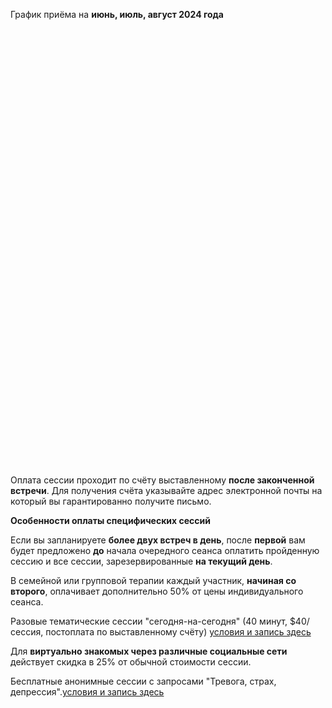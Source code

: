 График приёма на **июнь, июль, август 2024 года**

<!-- Calendly inline widget begin -->
<div class="calendly-inline-widget" data-url="https://calendly.com/regular-sessions" style="min-width:320px;height:700px;"></div>
<script type="text/javascript" src="https://assets.calendly.com/assets/external/widget.js" async></script>
<!-- Calendly inline widget end -->


Оплата сессии проходит по счёту выставленному **после законченной встречи**. Для получения счёта указывайте адрес электронной почты на который вы гарантированно получите письмо. 

**Особенности оплаты специфических сессий**

Если вы запланируете **более двух встреч в день**, после **первой** вам будет предложено **до** начала очередного сеанса оплатить пройденную сессию и все сессии, зарезервированные **на текущий день**.

В семейной или групповой терапии каждый участник, **начиная со второго**, оплачивает дополнительно 50% от цены индивидуального сеанса. 

Разовые тематические сессии "сегодня-на-сегодня" (40 минут, $40/сессия, постоплата по выставленному счёту) [условия и запись здесь](https://scr.ru/pay/)

Для **виртуально знакомых через различные социальные сети** действует скидка в 25% от обычной стоимости сессии.

Бесплатные анонимные сессии с запросами "Тревога, страх, депрессия".[условия и запись здесь](https://scr.ru/free/)